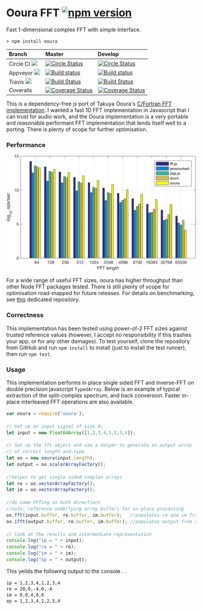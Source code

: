 Ooura FFT [![npm version](https://badge.fury.io/js/ooura.svg)](https://badge.fury.io/js/ooura)
===============================

Fast 1-dimensional complex FFT with simple interface.

```
> npm install ooura
```

| Branch | Master | Develop |
| :---    | :---   | :---    |
| Circle CI <img src="http://www.taskcoach.org/images/linux.png" height="20px;"/> |  [![Circle Status](https://circleci.com/gh/audioplastic/ooura/tree/master.png?circle-token=63d6565456f01dec4f3c77d14bef5a1ce4e7143a)](https://circleci.com/gh/audioplastic/ooura) | [![Circle Status](https://circleci.com/gh/audioplastic/ooura/tree/develop.png?circle-token=63d6565456f01dec4f3c77d14bef5a1ce4e7143a)](https://circleci.com/gh/audioplastic/ooura) |
| Appveyor <img src="https://psiphon.ca/images/windows-logo.png" height="20px;"/> | [![Build status](https://ci.appveyor.com/api/projects/status/2f31v1etdumb9jkp/branch/master?svg=true)](https://ci.appveyor.com/project/audioplastic/ooura/branch/master)| [![Build status](https://ci.appveyor.com/api/projects/status/2f31v1etdumb9jkp/branch/develop?svg=true)](https://ci.appveyor.com/project/audioplastic/ooura/branch/develop) |
| Travis <img src="https://s3-us-west-1.amazonaws.com/sweeper-production-brand-logo/apple.png" height="20px;"/> | [![Build Status](https://travis-ci.org/audioplastic/ooura.svg?branch=master)](https://travis-ci.org/audioplastic/ooura) | [![Build Status](https://travis-ci.org/audioplastic/ooura.svg?branch=develop)](https://travis-ci.org/audioplastic/ooura) |
| Coveralls | [![Coverage Status](https://coveralls.io/repos/github/audioplastic/ooura/badge.svg?branch=master)](https://coveralls.io/github/audioplastic/ooura?branch=master) | [![Coverage Status](https://coveralls.io/repos/github/audioplastic/ooura/badge.svg?branch=develop)](https://coveralls.io/github/audioplastic/ooura?branch=develop) |

This is a dependency-free js port of Takuya Ooura's [C/Fortran FFT implementation](http://www.kurims.kyoto-u.ac.jp/~ooura/fft.html). I wanted a fast 1D FFT implementation in Javascript that I can trust for audio work, and the Ooura implementation is a very portable and reasonable performant FFT implementation that lends itself well to a porting. There is plenty of scope for further optimisation.

### Performance
![latest performance](https://github.com/audioplastic/fft-js-benchmark/raw/master/img/31-8-2017.png)

For a wide range of useful FFT sizes, ooura has higher throughput than other Node FFT packages tested. There is still plenty of scope for optimisation road-mapped for future releases. For details on benchmarking, see [this](https://github.com/audioplastic/fft-js-benchmark) dedicated repository.

### Correctness
This implementation has been tested using power-of-2 FFT sizes against trusted reference values (however, I accept no responsibility if this trashes your app, or for any other damages). To test yourself, clone the repository from GitHub and run `npm install` to install (just to install the test runner), then run `npm test`.

### Usage
This implementation performs in place single sided FFT and inverse-FFT on double precision javascript `TypedArray`. Below is an example of typical extraction of the split-complex spectrum, and back conversion. Faster in-place interleaved FFT operations are also available.

```js
var ooura = require('ooura');

// Set up an input signal of size 8;
let input = new Float64Array([1,2,3,4,1,2,3,4]);

// Set up the fft object and use a helper to generate an output array
// of correct length and type.
let oo = new ooura(input.length);
let output = oo.scalarArrayFactory();

//helper to get single sided complex arrays
let re = oo.vectorArrayFactory();
let im = oo.vectorArrayFactory();

//do some FFTing in both directions
//note: reference underlying array buffers for in-place processing
oo.fft(input.buffer, re.buffer, im.buffer);   //populates re and im from input
oo.ifft(output.buffer, re.buffer, im.buffer); //populates output from re and im

// look at the results and intermediate representation
console.log("ip = " + input);
console.log("re = " + re);
console.log("im = " + im);
console.log("op = " + output);
```

This yeilds the following output to the console . .

```
ip = 1,2,3,4,1,2,3,4
re = 20,0,-4,0,-4
im = 0,0,4,0,0
op = 1,2,3,4,1,2,3,4
```
